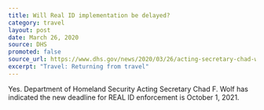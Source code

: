 ```yaml
---
title: Will Real ID implementation be delayed?
category: travel
layout: post
date: March 26, 2020
source: DHS
promoted: false
source_url: https://www.dhs.gov/news/2020/03/26/acting-secretary-chad-wolf-statement-real-id-enforcement-deadline
excerpt: "Travel: Returning from travel"
---
```


Yes. Department of Homeland Security Acting Secretary Chad F. Wolf has indicated the new deadline for REAL ID enforcement is October 1, 2021. 